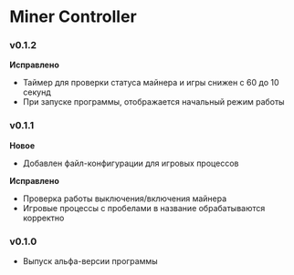 # Miner Controller

### v0.1.2
**Исправлено**
- Таймер для проверки статуса майнера и игры снижен с 60 до 10 секунд
- При запуске программы, отображается начальный режим работы

### v0.1.1
**Новое**
- Добавлен файл-конфигурации для игровых процессов

**Исправлено**
- Проверка работы выключения/включения майнера
- Игровые процессы с пробелами в название обрабатываются корректно

### v0.1.0
- Выпуск альфа-версии программы
